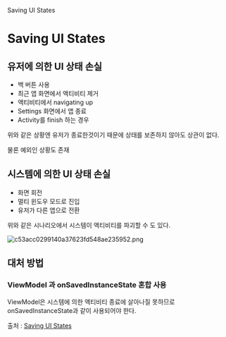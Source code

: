 Saving UI States

# Saving UI States

## 유저에 의한 UI 상태 손실

- 백 버튼 사용
- 최근 앱 화면에서 액티비티 제거
- 액티비티에서 navigating up
- Settings 화면에서 앱 종료
- Activity를 finish 하는 경우

위와 같은 상황엔 유저가 종료한것이기 때문에 상태를 보존하지 않아도 상관이 없다.

물론 예외인 상황도 존재


## 시스템에 의한 UI 상태 손실
- 화면 회전
- 멀티 윈도우 모드로 진입
- 유저가 다른 앱으로 전환


위와 같은 시나리오에서 시스템이 액티비티를 파괴할 수 도 있다.



![c53acc0299140a37623fd548ae235952.png](../_resources/9d2e65b4564c491f8bf219f482f2fa65.png)


## 대처 방법
### ViewModel 과 onSavedInstanceState 혼합 사용


ViewModel은 시스템에 의한 액티비티 종료에 살아나질 못하므로 onSavedInstanceState과 같이 사용되어야 한다.





출처 : [Saving UI States](https://developer.android.com/topic/libraries/architecture/saving-states.html)